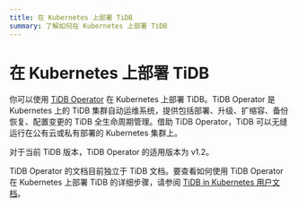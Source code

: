 ```yaml
---
title: 在 Kubernetes 上部署 TiDB
summary: 了解如何在 Kubernetes 上部署 TiDB
---
```


# 在 Kubernetes 上部署 TiDB

你可以使用 [TiDB Operator](https://github.com/pingcap/tidb-operator) 在 Kubernetes 上部署 TiDB。TiDB Operator 是 Kubernetes 上的 TiDB 集群自动运维系统，提供包括部署、升级、扩缩容、备份恢复、配置变更的 TiDB 全生命周期管理。借助 TiDB Operator，TiDB 可以无缝运行在公有云或私有部署的 Kubernetes 集群上。

对于当前 TiDB 版本，TiDB Operator 的适用版本为 v1.2。

TiDB Operator 的文档目前独立于 TiDB 文档。要查看如何使用 TiDB Operator 在 Kubernetes 上部署 TiDB 的详细步骤，请参阅 [TiDB in Kubernetes 用户文档](https://docs.pingcap.com/zh/tidb-in-kubernetes/v1.2)。